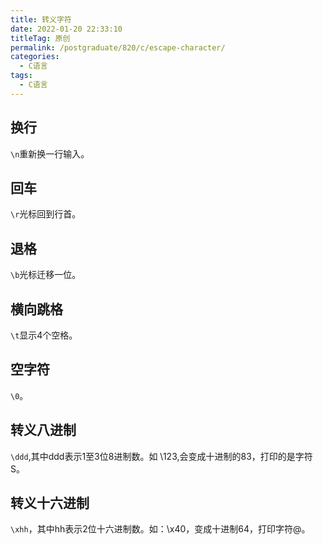 ```yaml
---
title: 转义字符
date: 2022-01-20 22:33:10
titleTag: 原创
permalink: /postgraduate/820/c/escape-character/
categories:
  - C语言
tags:
  - C语言
---
```

## 换行
`\n`重新换一行输入。
## 回车
`\r`光标回到行首。
## 退格
`\b`光标迁移一位。
## 横向跳格
`\t`显示4个空格。
## 空字符
`\0`。
## 转义八进制
`\ddd`,其中ddd表示1至3位8进制数。如 \123,会变成十进制的83，打印的是字符S。
## 转义十六进制
`\xhh`，其中hh表示2位十六进制数。如：\x40，变成十进制64，打印字符@。